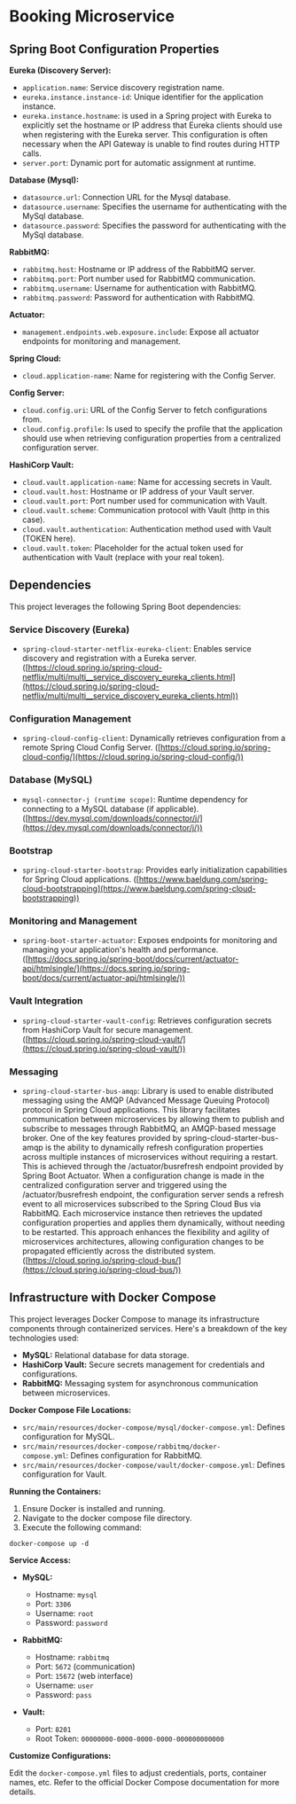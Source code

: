 # Booking Microservice

## Spring Boot Configuration Properties

**Eureka (Discovery Server):**

- `application.name`: Service discovery registration name.
- `eureka.instance.instance-id`: Unique identifier for the application instance.
- `eureka.instance.hostname`: is used in a Spring project with Eureka to explicitly set the hostname or IP address that Eureka clients should use when registering with the Eureka server. This configuration is often necessary when the API Gateway is unable to find routes during HTTP calls.
- `server.port`: Dynamic port for automatic assignment at runtime.

**Database (Mysql):**

- `datasource.url`: Connection URL for the Mysql database.
- `datasource.username`: Specifies the username for authenticating with the MySql database.
- `datasource.password`: Specifies the password for authenticating with the MySql database.

**RabbitMQ:**

- `rabbitmq.host`: Hostname or IP address of the RabbitMQ server.
- `rabbitmq.port`: Port number used for RabbitMQ communication.
- `rabbitmq.username`: Username for authentication with RabbitMQ.
- `rabbitmq.password`: Password for authentication with RabbitMQ.

**Actuator:**

- `management.endpoints.web.exposure.include`: Expose all actuator endpoints for monitoring and management.

**Spring Cloud:**

- `cloud.application-name`: Name for registering with the Config Server.

**Config Server:**

- `cloud.config.uri`: URL of the Config Server to fetch configurations from.
- `cloud.config.profile`: Is used to specify the profile that the application should use when retrieving configuration properties from a centralized configuration server.

**HashiCorp Vault:**

- `cloud.vault.application-name`: Name for accessing secrets in Vault.
- `cloud.vault.host`: Hostname or IP address of your Vault server.
- `cloud.vault.port`: Port number used for communication with Vault.
- `cloud.vault.scheme`: Communication protocol with Vault (http in this case).
- `cloud.vault.authentication`: Authentication method used with Vault (TOKEN here).
- `cloud.vault.token`: Placeholder for the actual token used for authentication with Vault (replace with your real token).


## Dependencies

This project leverages the following Spring Boot dependencies:

### Service Discovery (Eureka)

- `spring-cloud-starter-netflix-eureka-client`: Enables service discovery and registration with a Eureka server. ([https://cloud.spring.io/spring-cloud-netflix/multi/multi__service_discovery_eureka_clients.html](https://cloud.spring.io/spring-cloud-netflix/multi/multi__service_discovery_eureka_clients.html))

### Configuration Management

- `spring-cloud-config-client`: Dynamically retrieves configuration from a remote Spring Cloud Config Server. ([https://cloud.spring.io/spring-cloud-config/](https://cloud.spring.io/spring-cloud-config/))

### Database (MySQL)

- `mysql-connector-j (runtime scope)`: Runtime dependency for connecting to a MySQL database (if applicable). ([https://dev.mysql.com/downloads/connector/j/](https://dev.mysql.com/downloads/connector/j/))

### Bootstrap

- `spring-cloud-starter-bootstrap`: Provides early initialization capabilities for Spring Cloud applications. ([https://www.baeldung.com/spring-cloud-bootstrapping](https://www.baeldung.com/spring-cloud-bootstrapping))

### Monitoring and Management

- `spring-boot-starter-actuator`: Exposes endpoints for monitoring and managing your application's health and performance. ([https://docs.spring.io/spring-boot/docs/current/actuator-api/htmlsingle/](https://docs.spring.io/spring-boot/docs/current/actuator-api/htmlsingle/))

### Vault Integration

- `spring-cloud-starter-vault-config`: Retrieves configuration secrets from HashiCorp Vault for secure management. ([https://cloud.spring.io/spring-cloud-vault/](https://cloud.spring.io/spring-cloud-vault/))

### Messaging

- `spring-cloud-starter-bus-amqp`: Library is used to enable distributed messaging using the AMQP (Advanced Message Queuing Protocol) protocol in Spring Cloud applications. This library facilitates communication between microservices by allowing them to publish and subscribe to messages through RabbitMQ, an AMQP-based message broker. One of the key features provided by spring-cloud-starter-bus-amqp is the ability to dynamically refresh configuration properties across multiple instances of microservices without requiring a restart. This is achieved through the /actuator/busrefresh endpoint provided by Spring Boot Actuator. When a configuration change is made in the centralized configuration server and triggered using the /actuator/busrefresh endpoint, the configuration server sends a refresh event to all microservices subscribed to the Spring Cloud Bus via RabbitMQ. Each microservice instance then retrieves the updated configuration properties and applies them dynamically, without needing to be restarted. This approach enhances the flexibility and agility of microservices architectures, allowing configuration changes to be propagated efficiently across the distributed system. ([https://cloud.spring.io/spring-cloud-bus/](https://cloud.spring.io/spring-cloud-bus/))

## Infrastructure with Docker Compose

This project leverages Docker Compose to manage its infrastructure components through containerized services. Here's a breakdown of the key technologies used:

- **MySQL:** Relational database for data storage.
- **HashiCorp Vault:** Secure secrets management for credentials and configurations.
- **RabbitMQ:** Messaging system for asynchronous communication between microservices.

**Docker Compose File Locations:**

- `src/main/resources/docker-compose/mysql/docker-compose.yml`: Defines configuration for MySQL.
- `src/main/resources/docker-compose/rabbitmq/docker-compose.yml`: Defines configuration for RabbitMQ.
- `src/main/resources/docker-compose/vault/docker-compose.yml`: Defines configuration for Vault.

**Running the Containers:**

1. Ensure Docker is installed and running.
2. Navigate to the docker compose file directory.
3. Execute the following command:

```
docker-compose up -d
```

**Service Access:**

- **MySQL:**

    - Hostname: `mysql`
    - Port: `3306`
    - Username: `root`
    - Password: `password` 

- **RabbitMQ:**

    - Hostname: `rabbitmq`
    - Port: `5672` (communication)
    - Port: `15672` (web interface)
    - Username: `user`
    - Password: `pass` 

- **Vault:**

    - Port: `8201`
    - Root Token: `00000000-0000-0000-0000-000000000000` 


**Customize Configurations:**

Edit the `docker-compose.yml` files to adjust credentials, ports, container names, etc. Refer to the official Docker Compose documentation for more details.
